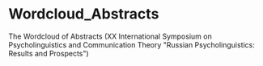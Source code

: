 # Wordcloud_Abstracts
The Wordcloud of Abstracts (XX International Symposium on Psycholinguistics and Communication Theory "Russian Psycholinguistics: Results and Prospects")
